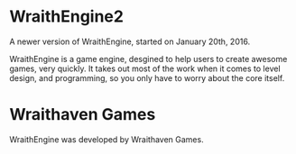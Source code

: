 # WraithEngine2
A newer version of WraithEngine, started on January 20th, 2016.

WraithEngine is a game engine, desgined to help users to create awesome games, very quickly. It takes out most of the work when it comes to level design, and programming, so you only have to worry about the core itself.

# Wraithaven Games
WraithEngine was developed by Wraithaven Games.
